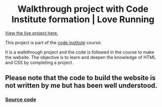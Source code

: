 <h1 align="center"> Walkthrough project with Code Institute formation | Love Running</h1>

[View the live project here.](https://laurepiechaczyk.github.io/love-running-walkthrough-project-code-institute/)

This project is part of the [code institute](https://codeinstitute.net/) course. 

It is a walkthrough project and the code is followed in the course to make the website. The objective is to learn and deepen the knowledge of HTML and CSS by completing a project.

## Please note that the code to build the website is not written by me but has been well understood. 
### [Source code](https://github.com/Code-Institute-Solutions/love-running-2.0-sourcecode)
